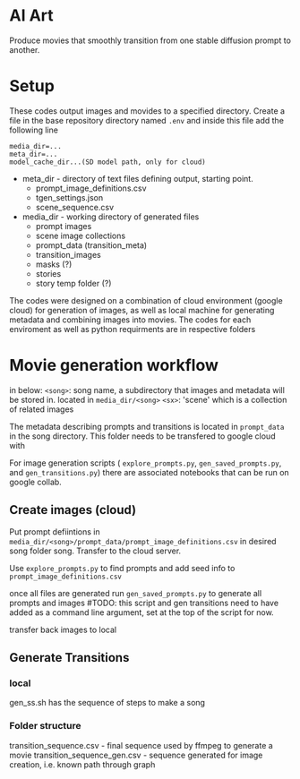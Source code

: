 # AI Art

Produce movies that smoothly transition from one stable diffusion prompt to another.


# Setup 

These codes output images and movides to a specified directory. Create a file in the base repository directory named `.env` and inside this file add the following line 

```
media_dir=...
meta_dir=...
model_cache_dir...(SD model path, only for cloud)
```

* meta_dir - directory of text files defining output, starting point.
    * prompt_image_definitions.csv
    * tgen_settings.json
    * scene_sequence.csv
* media_dir - working directory of generated files
    * prompt images
    * scene image collections
    * prompt_data (transition_meta)
    * transition_images
    * masks (?)
    * stories
    * story temp folder (?)


The codes were designed on a combination of cloud environment (google cloud) for generation of images, as well as local machine for generating metadata and combining images into movies. The codes for each enviroment as well as python requirments are in respective folders



# Movie generation workflow

in below: 
`<song>`: song name, a subdirectory that images and metadata will be stored in. located in `media_dir/<song>`
`<sx>`: 'scene' which is a collection of related images

The metadata describing prompts and transitions is located in `prompt_data` in the song directory. This folder needs to be transfered to google cloud with 

For image generation scripts ( `explore_prompts.py`, `gen_saved_prompts.py`, and `gen_transitions.py`) there are associated notebooks that can be run on google collab. 

## Create images (cloud)

Put prompt defiintions in `media_dir/<song>/prompt_data/prompt_image_definitions.csv` in desired song folder song. Transfer to the cloud server. 

Use `explore_prompts.py` to find prompts and add seed info to `prompt_image_definitions.csv`

once all files are generated run `gen_saved_prompts.py` to generate all prompts and images 
#TODO: this script and gen transitions need to have <song> added as a command line argument, set at the top of the script for now. 

transfer back images to local

## Generate Transitions

### local

gen_ss.sh has the sequence of steps to make a song

### Folder structure

transition_sequence.csv - final sequence used by ffmpeg to generate a movie
transition_sequence_gen.csv - sequence generated for image creation, i.e. known path through graph